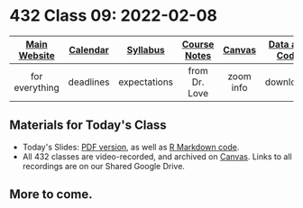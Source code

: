 # 432 Class 09: 2022-02-08

[Main Website](https://thomaselove.github.io/432/) | [Calendar](https://thomaselove.github.io/432/calendar.html) | [Syllabus](https://thomaselove.github.io/432-2022-syllabus/) | [Course Notes](https://thomaselove.github.io/432-notes/) | [Canvas](https://canvas.case.edu) | [Data and Code](https://github.com/THOMASELOVE/432-data) | [Sources](https://github.com/THOMASELOVE/432-2022/tree/main/references) | [Contact Us](https://thomaselove.github.io/432/contact.html)
:-----------: | :--------------: | :----------: | :---------: | :-------------: | :-----------: | :------------: | :-------------:
for everything | deadlines | expectations | from Dr. Love | zoom info | downloads | read/watch | need help?

## Materials for Today's Class

- Today's Slides: [PDF version](https://github.com/THOMASELOVE/432-2022/blob/main/classes/class09/432_2022_slides09.pdf), as well as [R Markdown code](https://github.com/THOMASELOVE/432-2022/blob/main/classes/class09/432_2022_slides09.Rmd). 
- All 432 classes are video-recorded, and archived on [Canvas](https://canvas.case.edu). Links to all recordings are on our Shared Google Drive.

## More to come.
